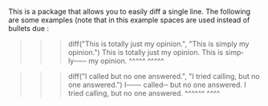 This is a package that allows you to easily diff a single line. The following are some examples (note that in this example spaces are used instead of bullets due :

>>> diff("This is totally just my opinion.", "This is simply my opinion.")
This is totally just my opinion.
This is simp‐ly‐‐‐‐‐ my opinion.
        ^^^^^  ^^^^^            

>>> diff("I called but no one answered.", "I tried calling, but no one answered.")
I‐‐‐‐‐‐ called‐‐ but no one answered.
I tried calling, but no one answered.
 ^^^^^^     ^^^^                     